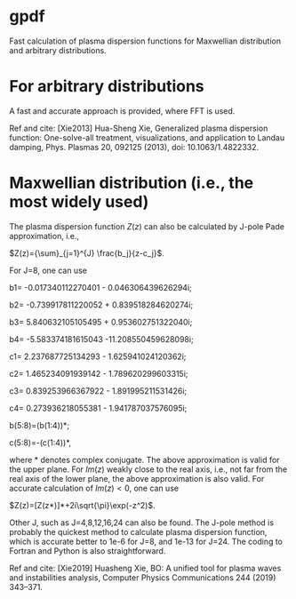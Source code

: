 # gpdf

Fast calculation of plasma dispersion functions for Maxwellian distribution and arbitrary distributions.

# For arbitrary distributions

A fast and accurate approach is provided, where FFT is used.

Ref and cite: [Xie2013] Hua-Sheng Xie, Generalized plasma dispersion function: One-solve-all treatment, visualizations, and application to Landau damping,  Phys. Plasmas 20, 092125 (2013), doi: 10.1063/1.4822332.

# Maxwellian distribution (i.e., the most widely used)

The plasma dispersion function $Z(z)$ can also be calculated by J-pole Pade approximation, i.e.,

$Z(z)={\sum}_{j=1}^{J} \frac{b_j}{z-c_j}$.

For J=8, one can use 

b1= -0.017340112270401 - 0.046306439626294i; 

b2= -0.739917811220052 + 0.839518284620274i; 

b3= 5.840632105105495 + 0.953602751322040i; 

b4= -5.583374181615043 -11.208550459628098i; 

c1= 2.237687725134293 - 1.625941024120362i; 

c2= 1.465234091939142 - 1.789620299603315i; 

c3= 0.839253966367922 - 1.891995211531426i; 

c4= 0.273936218055381 - 1.941787037576095i; 

b(5:8)=(b(1:4))*; 

c(5:8)=-(c(1:4))*,

where * denotes complex conjugate. The above approximation is valid for the upper plane. For $Im(z)$ weakly close to the real axis, i.e., not far from the real axis of the lower plane, the above approximation is also valid. For accurate calculation of $Im(z)<0$, one can use

$Z(z)=[Z(z*)]*+2i\sqrt{\pi}\exp(-z^2)$.

Other J, such as J=4,8,12,16,24 can also be found. The J-pole method is probably the quickest method to calculate plasma dispersion function, which is accurate better to 1e-6 for J=8, and 1e-13 for J=24. The coding to Fortran and Python is also straightforward.

Ref and cite: [Xie2019] Huasheng Xie, BO: A unified tool for plasma waves and instabilities analysis, Computer Physics Communications 244 (2019) 343–371.
